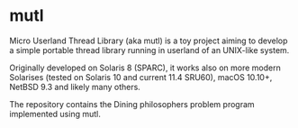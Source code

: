 # mutl
Micro Userland Thread Library (aka mutl) is a toy project aiming to develop a simple portable thread library running in userland of an UNIX-like system.

Originally developed on Solaris 8 (SPARC), it works also on more modern Solarises (tested on Solaris 10 and current 11.4 SRU60), macOS 10.10+, NetBSD 9.3 and likely many others.

The repository contains the Dining philosophers problem program implemented using mutl.
